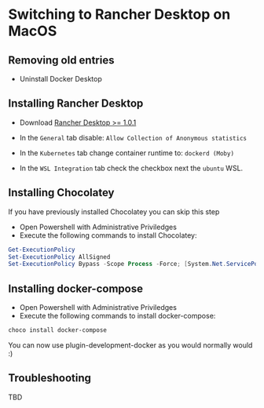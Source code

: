 # Switching to Rancher Desktop on MacOS

## Removing old entries

- Uninstall Docker Desktop

## Installing Rancher Desktop

- Download [Rancher Desktop >= 1.0.1](https://github.com/rancher-sandbox/rancher-desktop/releases/download/v1.0.1/Rancher.Desktop.Setup.1.0.1.exe)

- In the `General` tab disable: `Allow Collection of Anonymous statistics`
- In the `Kubernetes` tab change container runtime to: `dockerd (Moby)` 
- In the `WSL Integration` tab check the checkbox next the `ubuntu` WSL.

## Installing Chocolatey

If you have previously installed Chocolatey you can skip this step

- Open Powershell with Administrative Priviledges
- Execute the following commands to install Chocolatey:

```powershell
Get-ExecutionPolicy
Set-ExecutionPolicy AllSigned
Set-ExecutionPolicy Bypass -Scope Process -Force; [System.Net.ServicePointManager]::SecurityProtocol = [System.Net.ServicePointManager]::SecurityProtocol -bor 3072; iex ((New-Object System.Net.WebClient).DownloadString('https://community.chocolatey.org/install.ps1'))
```

## Installing docker-compose

- Open Powershell with Administrative Priviledges
- Execute the following commands to install docker-compose:

```bash
choco install docker-compose
```

You can now use plugin-development-docker as you would normally would :)

## Troubleshooting
TBD
